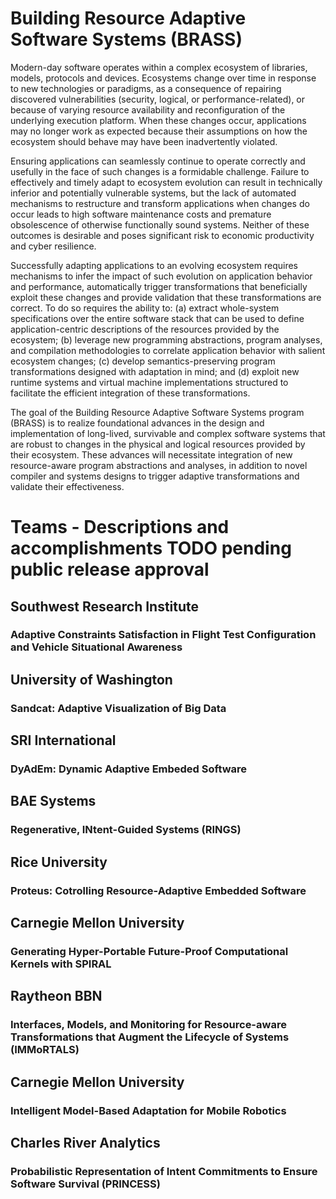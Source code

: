 # Building Resource Adaptive Software Systems (BRASS) 

Modern-day software operates within a complex ecosystem of libraries, models, protocols and devices. Ecosystems change over time in response to new technologies or paradigms, as a consequence of repairing discovered vulnerabilities (security, logical, or performance-related), or because of varying resource availability and reconfiguration of the underlying execution platform. When these changes occur, applications may no longer work as expected because their assumptions on how the ecosystem should behave may have been inadvertently violated.

Ensuring applications can seamlessly continue to operate correctly and usefully in the face of such changes is a formidable challenge. Failure to effectively and timely adapt to ecosystem evolution can result in technically inferior and potentially vulnerable systems, but the lack of automated mechanisms to restructure and transform applications when changes do occur leads to high software maintenance costs and premature obsolescence of otherwise functionally sound systems. Neither of these outcomes is desirable and poses significant risk to economic productivity and cyber resilience.

Successfully adapting applications to an evolving ecosystem requires mechanisms to infer the impact of such evolution on application behavior and performance, automatically trigger transformations that beneficially exploit these changes and provide validation that these transformations are correct. To do so requires the ability to: (a) extract whole-system specifications over the entire software stack that can be used to define application-centric descriptions of the resources provided by the ecosystem; (b) leverage new programming abstractions, program analyses, and compilation methodologies to correlate application behavior with salient ecosystem changes; (c) develop semantics-preserving program transformations designed with adaptation in mind; and (d) exploit new runtime systems and virtual machine implementations structured to facilitate the efficient integration of these transformations.

The goal of the Building Resource Adaptive Software Systems program (BRASS) is to realize foundational advances in the design and implementation of long-lived, survivable and complex software systems that are robust to changes in the physical and logical resources provided by their ecosystem. These advances will necessitate integration of new resource-aware program abstractions and analyses, in addition to novel compiler and systems designs to trigger adaptive transformations and validate their effectiveness. 

# Teams - Descriptions and accomplishments TODO pending public release approval

## Southwest Research Institute
### Adaptive Constraints Satisfaction in Flight Test Configuration and Vehicle Situational Awareness

## University of Washington
### Sandcat: Adaptive Visualization of Big Data

## SRI International
### DyAdEm: Dynamic Adaptive Embeded Software

## BAE Systems
### Regenerative, INtent-Guided Systems (RINGS)

## Rice University
### Proteus: Cotrolling Resource-Adaptive Embedded Software

## Carnegie Mellon University
### Generating Hyper-Portable Future-Proof Computational Kernels with SPIRAL

## Raytheon BBN
### Interfaces, Models, and Monitoring for Resource-aware Transformations that Augment the Lifecycle of Systems (IMMoRTALS)

## Carnegie Mellon University
### Intelligent Model-Based Adaptation for Mobile Robotics

## Charles River Analytics
### Probabilistic Representation of Intent Commitments to Ensure Software Survival (PRINCESS)
